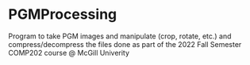 # PGMProcessing

Program to take PGM images and manipulate (crop, rotate, etc.) and compress/decompress the files done as part of the 2022 Fall Semester COMP202 course @ McGill Univerity
